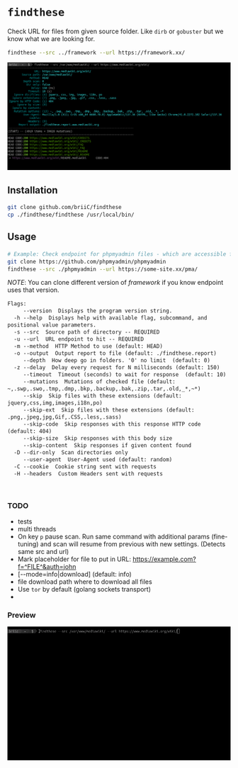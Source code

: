 # `findthese`

Check URL for files from given source folder. Like `dirb` or `gobuster` but we know what we are looking for.
```bash
findthese --src ../framework --url https://framework.xx/
```

![findthese](/res/preview.png)


## Installation
```bash
git clone github.com/briiC/findthese
cp ./findthese/findthese /usr/local/bin/

```

## Usage

```bash
# Example: Check endpoint for phpmyadmin files - which are accessible from internet
git clone https://github.com/phpmyadmin/phpmyadmin
findthese --src ./phpmyadmin --url https://some-site.xx/pma/
```
_NOTE_: You can clone different version of _framework_ if you know endpoint uses that version.


```
Flags:
     --version  Displays the program version string.
  -h --help  Displays help with available flag, subcommand, and positional value parameters.
  -s --src  Source path of directory -- REQUIRED
  -u --url  URL endpoint to hit -- REQUIRED
  -m --method  HTTP Method to use (default: HEAD)
  -o --output  Output report to file (default: ./findthese.report)
     --depth  How deep go in folders. '0' no limit  (default: 0)
  -z --delay  Delay every request for N milliseconds (default: 150)
     --timeout  Timeout (seconds) to wait for response  (default: 10)
     --mutations  Mutations of checked file (default: ~,.swp,.swo,.tmp,.dmp,.bkp,.backup,.bak,.zip,.tar,.old,_*,~*)
     --skip  Skip files with these extensions (default: jquery,css,img,images,i18n,po)
     --skip-ext  Skip files with these extensions (default: .png,.jpeg,jpg,Gif,.CSS,.less,.sass)
     --skip-code  Skip responses with this response HTTP code (default: 404)
     --skip-size  Skip responses with this body size
     --skip-content  Skip responses if given content found
  -D --dir-only  Scan directories only
     --user-agent  User-Agent used (default: random)
  -C --cookie  Cookie string sent with requests
  -H --headers  Custom Headers sent with requests



```


### TODO
- tests
- multi threads
- On key `p` pause scan. Run same command with additional params (fine-tuning) and scan will resume from previous with new settings. (Detects same src and url)
- Mark placeholder for file to put in URL: https://example.com?f=^FILE^&auth=john
- [--mode=info|download] (default: info)
- file download path where to download all files
- Use `tor` by default (golang sockets transport)
-


### Preview
![findthese](/res/preview.gif)
